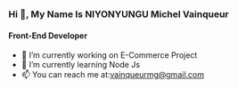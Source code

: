### Hi 👋, My Name Is NIYONYUNGU Michel Vainqueur
#### Front-End Developer

- 🔭 I’m currently working on E-Commerce Project
- 🌱 I’m currently learning Node Js
- 📫 You can reach me at:vainqueurmg@gmail.com

